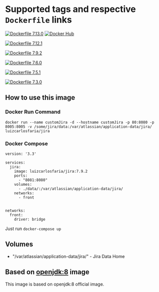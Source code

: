 # Supported tags and respective ```Dockerfile``` links
[![Dockerfile 7.13.0](https://img.shields.io/badge/Dockerfile-v7.13.0-blue.svg?style=flat)](https://github.com/docker-gallery/jira/blob/v.7.13.0/Dockerfile) [![Docker Hub](https://img.shields.io/badge/DockerHub-v7.13.0-blue.svg?style=flat)](https://hub.docker.com/r/luizcarlosfaria/jira/)


[![Dockerfile 7.12.1](https://img.shields.io/badge/Dockerfile-v7.12.1-lightgray.svg?style=flat)](https://github.com/docker-gallery/jira/blob/v.7.12.1/Dockerfile) 

[![Dockerfile 7.9.2](https://img.shields.io/badge/Dockerfile-v7.9.2-lightgray.svg?style=flat)](https://github.com/docker-gallery/jira/blob/v.7.9.2/Dockerfile)

[![Dockerfile 7.6.0](https://img.shields.io/badge/Dockerfile-v7.6.0-lightgray.svg?style=flat)](https://github.com/docker-gallery/jira/blob/v.7.6.0/Dockerfile)

[![Dockerfile 7.5.1](https://img.shields.io/badge/Dockerfile-v7.5.1-lightgray.svg?style=flat)](https://github.com/docker-gallery/jira/blob/v.7.5.1/Dockerfile)

[![Dockerfile 7.3.0](https://img.shields.io/badge/Dockerfile-v7.3.0-lightgray.svg?style=flat)](https://github.com/docker-gallery/jira/blob/v.7.3.0/Dockerfile)




## How to use this image

### Docker Run Command

```
docker run --name customJira -d --hostname customJira -p 80:8080 -p 8005:8005 -v /some/jira/data:/var/atlassian/application-data/jira/ luizcarlosfaria/jira
```

### Docker Compose
```
version: '3.3'

services:
  jira:
    image: luizcarlosfaria/jira:7.9.2
    ports:
      - "8081:8080"
    volumes:
      - ./data/:/var/atlassian/application-data/jira/
    networks:
      - front


networks:
  front:
    driver: bridge
```
Just run ```docker-compose up```




## Volumes
* "/var/atlassian/application-data/jira/" - Jira Data Home

## Based on [openjdk:8](https://hub.docker.com/_/openjdk/) image
This image is based on openjdk:8 official image.
